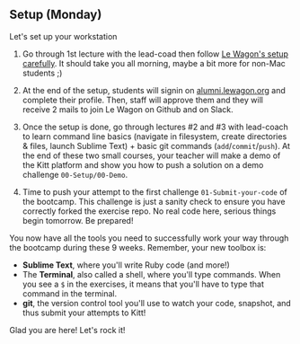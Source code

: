 ## Setup (Monday)

Let's set up your workstation

1. Go through 1st lecture with the lead-coad then follow [Le Wagon's setup carefully](https://github.com/lewagon/setup). It should take you all morning, maybe a bit more for non-Mac students ;)

2. At the end of the setup, students will signin on [alumni.lewagon.org](http://alumni.lewagon.org) and complete their profile. Then, staff will approve them and they will receive 2 mails to join Le Wagon on Github and on Slack.

3. Once the setup is done, go through lectures #2 and #3 with lead-coach to learn command line basics (navigate in filesystem, create directories & files, launch Sublime Text) + basic git commands (`add`/`commit`/`push`). At the end of these two small courses, your teacher will make a demo of the Kitt platform and show you how to push a solution on a demo challenge `00-Setup/00-Demo`.

4. Time to push your attempt to the first challenge `01-Submit-your-code` of the bootcamp. This challenge is just a sanity check to ensure you have correctly forked the exercise repo. No real code here, serious things begin tomorrow. Be prepared!

You now have all the tools you need to successfully work your way through the bootcamp during these 9 weeks. Remember, your new toolbox is:

- **Sublime Text**, where you'll write Ruby code (and more!)
- The **Terminal**, also called a shell, where you'll type commands. When you see a `$` in the exercises, it means that you'll have to type that command in the terminal.
- **git**, the version control tool you'll use to watch your code, snapshot, and thus submit your attempts to Kitt!

Glad you are here! Let's rock it!
